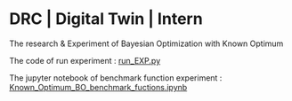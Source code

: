 # DRC | Digital Twin | Intern  
The research & Experiment of Bayesian Optimization with Known Optimum

The code of run experiment : [run_EXP.py](https://github.com/JackPeng1st/BO_with_KnownOptimum/blob/master/run_EXP.py)

The jupyter notebook of benchmark function experiment : [Known_Optimum_BO_benchmark_fuctions.ipynb](https://github.com/JackPeng1st/BO_with_KnownOptimum/blob/master/Known_Optimum_BO_benchmark_fuctions.ipynb) 
